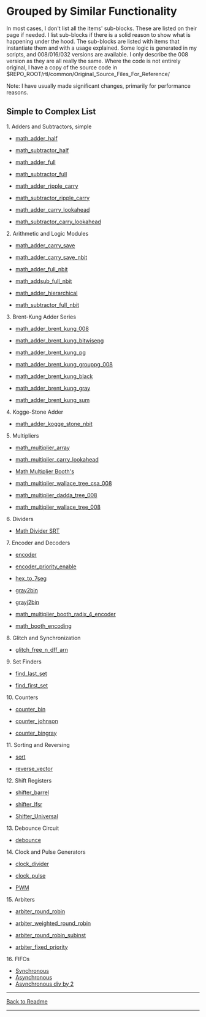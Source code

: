 # Grouped by Similar Functionality

In most cases, I don't list all the items' sub-blocks. These are listed on their page if needed. I list sub-blocks if there is a solid reason to show what is happening under the hood. The sub-blocks are listed with items that instantiate them and with a usage explained. Some logic is generated in my scripts, and 008/016/032 versions are available. I only describe the 008 version as they are all really the same. Where the code is not entirely original, I have a copy of the source code in \$REPO_ROOT/rtl/common/Original_Source_Files_For_Reference/

Note: I have usually made significant changes, primarily for performance reasons.

## Simple to Complex List

1\. Adders and Subtractors, simple

- [math_adder_half](math_adder_half.md)

- [math_subtractor_half](math_subtractor_half.md)

- [math_adder_full](math_adder_full.md)

- [math_subtractor_full](math_subtractor_full.md)

- [math_adder_ripple_carry](math_adder_ripple_carry.md)

- [math_subtractor_ripple_carry](math_subtractor_ripple_carry.md)

- [math_adder_carry_lookahead](math_adder_carry_lookahead.md)

- [math_subtractor_carry_lookahead](math_subtractor_carry_lookahead.md)

2\. Arithmetic and Logic Modules

- [math_adder_carry_save](math_adder_carry_save.md)

- [math_adder_carry_save_nbit](math_adder_carry_save_nbit.md)

- [math_adder_full_nbit](math_adder_full_nbit.md)

- [math_addsub_full_nbit](math_addsub_full_nbit.md)

- [math_adder_hierarchical](math_adder_hierarchical.md)

- [math_subtractor_full_nbit](math_subtractor_full_nbit.md)

3\. Brent-Kung Adder Series

- [math_adder_brent_kung_008](math_adder_brent_kung_008.md)

- [math_adder_brent_kung_bitwisepg](math_adder_brent_kung_bitwisepg.md)

- [math_adder_brent_kung_pg](math_adder_brent_kung_pg.md)

- [math_adder_brent_kung_grouppg_008](math_adder_brent_kung_grouppg_008.md)

- [math_adder_brent_kung_black](math_adder_brent_kung_black.md)

- [math_adder_brent_kung_gray](math_adder_brent_kung_gray.md)

- [math_adder_brent_kung_sum](math_adder_brent_kung_sum.md)

4\. Kogge-Stone Adder

- [math_adder_kogge_stone_nbit](math_adder_kogge_stone_nbit.md)

5\. Multipliers

- [math_multiplier_array](math_multiplier_array.md)

- [math_multiplier_carry_lookahead](math_multiplier_carry_lookahead.md)

- [Math Multiplier Booth's](math_multiplier_booths.md)

- [math_multiplier_wallace_tree_csa_008](math_multiplier_wallace_tree_csa_008.md)

- [math_multiplier_dadda_tree_008](math_multiplier_dadda_tree_008.md)

- [math_multiplier_wallace_tree_008](math_multiplier_wallace_tree_008.md)

6\. Dividers

- [Math Divider SRT](math_divider_srt.md)

7\. Encoder and Decoders

- [encoder](encoder.md)

- [encoder_priority_enable](encoder_priority_enable.md)

- [hex_to_7seg](hex_to_7seg.md)

- [gray2bin](gray2bin.md)

- [grayj2bin](grayj2bin.md)

- [math_multiplier_booth_radix_4_encoder](math_multiplier_booth_radix_4_encoder.md)

- [math_booth_encoding](math_booth_encoding.md)

8\. Glitch and Synchronization

- [glitch_free_n_dff_arn](glitch_free_n_dff_arn.md)

9\. Set Finders

- [find_last_set](find_last_set.md)

- [find_first_set](find_first_set.md)

10\. Counters

- [counter_bin](counter_bin.md)

- [counter_johnson](counter_johnson.md)

- [counter_bingray](counter_bingray.md)

11\. Sorting and Reversing

- [sort](sort.md)

- [reverse_vector](reverse_vector.md)

12\. Shift Registers

- [shifter_barrel](shifter_barrel.md)

- [shifter_lfsr](shifter_lfsr.md)

- [Shifter_Universal](Shifter_Universal.md)

13\. Debounce Circuit

- [debounce](debounce.md)

14\. Clock and Pulse Generators

- [clock_divider](clock_divider.md)

- [clock_pulse](clock_pulse.md)

- [PWM](pwm.md)

15\. Arbiters

- [arbiter_round_robin](arbiter_round_robin.md)

- [arbiter_weighted_round_robin](arbiter_weighted_round_robin.md)

- [arbiter_round_robin_subinst](arbiter_round_robin_subinst.md)

- [arbiter_fixed_priority](arbiter_fixed_priority.md)

16\. FIFOs

- [Synchronous](fifo_sync.md)
- [Asynchronous](fifo_async.md)
- [Asynchronous div by 2](fifo_async_div2.md)

---

[Back to Readme](../../../README.md)

---

